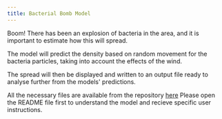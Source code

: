 ```yaml
---
title: Bacterial Bomb Model
---
```

Boom! There has been an explosion of bacteria in the area,
and it is important to estimate how this will spread.

The model will predict the density based on random movement
for the bacteria particles, taking into account the effects of 
the wind. 

The spread will then be displayed and written to an output file 
ready to analyse further from the models' predictions. 

All the necessary files are available from the repository [here](https://github.com/StudID-201465981/GEOG5003_Assignment2_Bacterial_Bomb_201465981.github.io)
Please open the README file first to understand the model and recieve specific user instructions. 